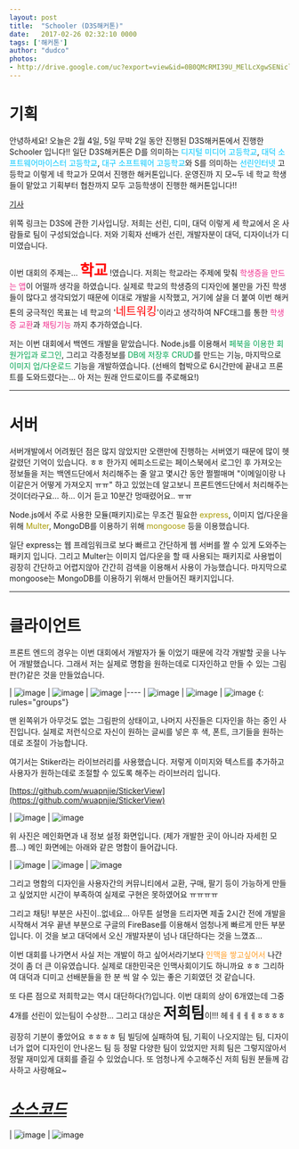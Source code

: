 ```yaml
---
layout: post
title:  "Schooler (D3S해커톤)"
date:   2017-02-26 02:32:10 0000
tags: ['해커톤']
author: "dudco"
photos:
- http://drive.google.com/uc?export=view&id=0B0QMcRMI39U_MElLcXgwSENiclk
---
```


# 기획

안녕하세요! 오늘은 2월 4일, 5일 무박 2일 동안 진행된 D3S해커톤에서 진행한 Schooler 입니다!!
일단 D3S해커톤은 D를 의미하는 <span style="color: #00c8ff;">디지털 미디어 고등학교</span>, <span style="color: #00c8ff;">대덕 소프트웨어마이스터 고등학교</span>, <span style="color: #00c8ff;">대구 소프트웨어 고등학교</span>와 S를 의미하는 <span style="color: #00c8ff;">선린인터넷</span> 고등학교 이렇게 네 학교가 모여서 진행한 해커톤입니다. 운영진까
지 모~두 네 학교 학생들이 맡았고 기획부터 협찬까지 모두 고등학생이 진행한
해커톤입니다!!

[기사](http://dthumb.phinf.naver.net/?src=%22http%3A%2F%2Ft1.daumcdn.net%2Fnews%2F201702%2F05%2Fetimesi%2F20170205151303243moug.jpg%22&type=ff500_300)

위쪽 링크는 D3S에 관한 기사입니당.
저희는 선린, 디미, 대덕 이렇게 세 학교에서 온 사람들로 팀이 구성되었습니다.
저와 기획자 선배가 선린, 개발자분이 대덕, 디자이너가 디미였습니다.

<p>이번 대회의 주제는... <strong style="color: red; font-size: 27px; font-weight: bold;">학교</strong> !였습니다.
저희는 학교라는 주제에 맞춰 <span style="color: #f02c8c">학생증을 만드는 앱</span>이 어떨까 생각을 하였습니다. 실제로 학교의 학생증의 디자인에 불만을 가진 학생들이 많다고 생각되었기 때문에 이대로 개발을 시작했고, 거기에 살을 더 붙여 이번 해커톤의 궁극적인 목표는 네 학교의 '<span style="color: red; font-size: 20px">네트워킹</span>'이라고 생각하여 NFC태그를 통한 <span style="color: #f02c8c">학생증 교환</span>과 <span style="color: #f02c8c">채팅기능</span> 까지 추가하였습니다.</p>



저는 이번 대회에서 백엔드 개발을 맡았습니다.
Node.js를 이용해서 <span style="color: rgb(0, 163, 80)">페북을 이용한 회원가입과 로그인</span>, 그리고 각종정보를 <span style="color: rgb(0, 163, 80)">DB에 저장후 CRUD</span>를 만드는 기능, 마지막으로 <span style="color: rgb(0, 163, 80)">이미지 업/다운로드</span> 기능을 개발하였습니다.
(선배의 협박으로 6시간만에 끝내고 프론트를 도와드렸다는... 아 저는 원래 안드로이드를 주로해요!)

***

# 서버
서버개발에서 어려웠던 점은 많지 않았지만
오랜만에 진행하는 서버였기 때문에 많이 헷갈렸던 기억이 있습니다. ㅎㅎ
한가지 에피소드로는 페이스북에서 로그인 후 가져오는 정보들을 저는 백엔드단에서 처리해주는 줄 알고 몇시간 동안 쩔쩔매며 "이메일이랑 나이같은거 어떻게 가져오지 ㅠㅠ" 하고 있었는데 알고보니 프론트엔드단에서 처리해주는 것이더라구요... 하... 이거 듣고 10분간 멍때렸어요.. ㅠㅠ

Node.js에서 주로 사용한 모듈(패키지)로는 무조건 필요한 <span style="color: rgb(167, 154, 0)">express</span>,
이미지 업/다운을 위해 <span style="color: rgb(167, 154, 0)">Multer</span>,
MongoDB를 이용하기 위해 <span style="color: rgb(167, 154, 0)">mongoose</span>
등을 이용했습니다.

일단 express는 웹 프레임워크로 보다 빠르고 간단하게 웹 서버를 짤 수 있게 도와주는 패키지 입니다.
그리고 Multer는 이미지 업/다운을 할 때 사용되는 패키지로 사용법이 굉장히 간단하고 어렵지않아
간간히 검색을 이용해서 사용이 가능했습니다.
마지막으로 mongoose는 MongoDB를 이용하기 위해서 만들어진 패키지입니다.

***

# 클라이언트
프론트 엔드의 경우는 이번 대회에서 개발자가 둘 이었기 때문에 각각 개발할 곳을 나누어
개발했습니다.
그래서 저는 실제로 명함을 원하는데로 디자인하고 만들 수 있는 그림판(?)같은 것을 만들었습니다.

| ![image](http://drive.google.com/uc?export=view&id=0B0QMcRMI39U_d0lCUmhDZGlaaFk) | ![image](http://drive.google.com/uc?export=view&id=0B0QMcRMI39U_M0lpWXNnWUhvR0k) | ![image](https://drive.google.com/open?id=0B0QMcRMI39U_bXVIUnZycDd6RXc)
|----
| ![image](http://drive.google.com/uc?export=view&id=0B0QMcRMI39U_bXNnZ0VsVDc5d1U) | ![image](http://drive.google.com/uc?export=view&id=0B0QMcRMI39U_bVczUjJRM2lxazA) | ![image](http://drive.google.com/uc?export=view&id=0B0QMcRMI39U_cjNkWndMV0xjVVk)
{: rules="groups"}

맨 왼쪽위가 아무것도 없는 그림판의 상태이고, 나머지 사진들은 디자인을 하는 중인 사진입니다. 실제로 저런식으로 자신이 원하는 글씨를 넣은 후 색, 폰트, 크기들을 원하는 데로 조절이 가능합니다.

여기서는 Stiker라는 라이브러리를 사용했습니다.
저렇게 이미지와 텍스트를 추가하고 사용자가 원하는데로 조절할 수 있도록 해주는 라이브러리 입니다.

[https://github.com/wuapnjie/StickerView](https://github.com/wuapnjie/StickerView)

| ![image](http://drive.google.com/uc?export=view&id=0B0QMcRMI39U_RFh6Wmt0VmIzRjA) | ![image](http://drive.google.com/uc?export=view&id=0B0QMcRMI39U_bkhXS19XUXktaGc)

위 사진은 메인화면과 내 정보 설정 화면입니다.
(제가 개발한 곳이 아니라 자세힌 모름...)
메인 화면에는 아래와 같은 명함이 들어갑니다.

| ![image](http://drive.google.com/uc?export=view&id=0B0QMcRMI39U_RGdzRVJiaWpBekE) | ![image](http://drive.google.com/uc?export=view&id=0B0QMcRMI39U_WGpSTXgtaDJyY3c) | ![image](http://drive.google.com/uc?export=view&id=0B0QMcRMI39U_VXNUVDhUWWJNOG8)

그리고 명함의 디자인을 사용자간의 커뮤니티에서 교환, 구매, 팔기 등이 가능하게 만들고 싶었지만 시간이 부족하여 실제로 구현은 못하였어요 ㅠㅠㅠㅠ

그리고 채팅! 부분은 사진이..없네요...
아무튼 설명을 드리자면 제출 2시간 전에 개발을 시작해서 겨우 끝낸 부분으로
구글의 FireBase를 이용해서 엄청나게 빠르게 만든 부분입니다.
이 것을 보고 대덕에서 오신 개발자분이 넘나 대단하다는 것을 느꼈죠...

이번 대회를 나가면서 사실 저는 개발이 하고 싶어서라기보다
<span style="color: rgb(255, 156, 35);">인맥을 쌓고싶어서</span> 나간 것이 좀 더 큰 이유였습니다. 실제로 대한민국은 인맥사회이기도 하니까요 ㅎㅎ
그리하여 대덕과 디미고 선배분들을 한 분 씩 알 수 있는 좋은 기회였던 것 같습니다.

또 다른 점으로 저희학교는 역시 대단하다(?)입니다.
이번 대회의 상이 6개였는데 그중 4개를 선린이 있는팀이 수상한...
그리고 대상은 <strong style="font-size: 27px">저희팀</strong>이!!! 헤ㅔㅔㅔㅔㅎㅎㅎㅎ

굉장히 기분이 좋았어요 ㅎㅎㅎㅎ
팀 빌딩에 실패하여 팀, 기획이 나오지않는 팀, 디자이너가 없어 디자인이 안나온느 팀 등
정말 다양한 팀이 있었지만 저희 팀은 그렇지않아서 정말 재미있게 대회를 즐길 수 있었습니다.
또 엄청나게 수고해주신 저희 팀원 분들께 감사하고 사랑해요~

# *[소스코드](https://github.com/dudco/2016_School_Iot)*

| ![image](http://drive.google.com/uc?export=view&id=0B0QMcRMI39U_Uk1JdmpwQmVLbkU) | ![image](http://drive.google.com/uc?export=view&id=0B0QMcRMI39U_OWJ0OFJFQVY2NHM)
